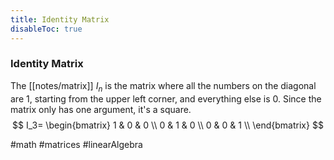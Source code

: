 ```yaml
---
title: Identity Matrix
disableToc: true
---
```


### Identity Matrix
The [[notes/matrix]] $I_n$ is the matrix where all the numbers on the diagonal are $1$, starting from the upper left corner, and everything else is $0$. Since the matrix only has one argument, it's a square.
$$
I_3=
\begin{bmatrix}
	1 & 0 & 0 \\
	0 & 1 & 0 \\
	0 & 0 & 1 \\
\end{bmatrix}
$$

#math #matrices #linearAlgebra 
